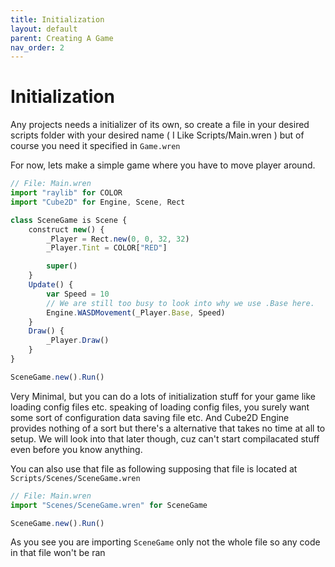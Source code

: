 ```yaml
---
title: Initialization
layout: default
parent: Creating A Game
nav_order: 2
---
```


# Initialization

Any projects needs a initializer of its own, so create a file in your desired scripts folder with your desired name ( I Like Scripts/Main.wren ) but of course you need it specified in `Game.wren`

For now, lets make a simple game where you have to move player around.

```js
// File: Main.wren
import "raylib" for COLOR
import "Cube2D" for Engine, Scene, Rect

class SceneGame is Scene {
	construct new() {
		_Player = Rect.new(0, 0, 32, 32)
		_Player.Tint = COLOR["RED"]

		super()
	}
	Update() {
		var Speed = 10
		// We are still too busy to look into why we use .Base here.
		Engine.WASDMovement(_Player.Base, Speed)
	}
	Draw() {
		_Player.Draw()
	}
}

SceneGame.new().Run()

```

Very Minimal, but you can do a lots of initialization stuff for your game like loading config files etc.
speaking of loading config files, you surely want some sort of configuration data saving file etc.
And Cube2D Engine provides nothing of a sort but there's a alternative that takes no time at all to setup.
We will look into that later though, cuz can't start compilacated stuff even before you know anything.


You can also use that file as following supposing that file is located at `Scripts/Scenes/SceneGame.wren`
```js
// File: Main.wren
import "Scenes/SceneGame.wren" for SceneGame

SceneGame.new().Run()

```

As you see you are importing `SceneGame` only not the whole file so any code in that file won't be ran